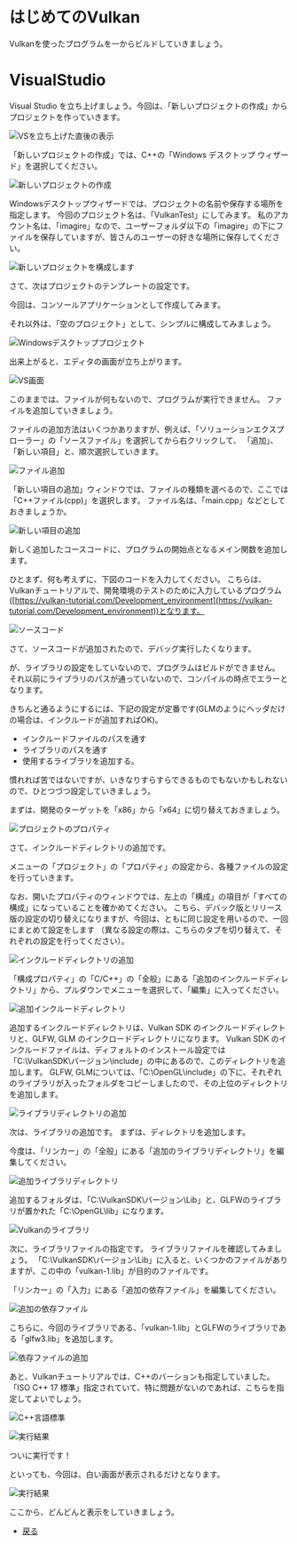 # はじめてのVulkan

Vulkanを使ったプログラムを一からビルドしていきましょう。

# VisualStudio

Visual Studio を立ち上げましょう。今回は、「新しいプロジェクトの作成」からプロジェクトを作っていきます。

![VSを立ち上げた直後の表示](3/vs1.png "VSを立ち上げた直後の表示")

「新しいプロジェクトの作成」では、C++の「Windows デスクトップ ウィザード」を選択してください。

![新しいプロジェクトの作成](3/vs2.png "新しいプロジェクトの作成")

Windowsデスクトップウィザードでは、プロジェクトの名前や保存する場所を指定します。
今回のプロジェクト名は、「VulkanTest」にしてみます。
私のアカウント名は、「imagire」なので、ユーザーフォルダ以下の「imagire」の下にファイルを保存していますが、皆さんのユーザーの好きな場所に保存してください。

![新しいプロジェクトを構成します](3/vs3.png "新しいプロジェクトを構成します")

さて、次はプロジェクトのテンプレートの設定です。

今回は、コンソールアプリケーションとして作成してみます。

それ以外は、「空のプロジェクト」として、シンプルに構成してみましょう。

![Windowsデスクトッププロジェクト](3/vs4.png "Windowsデスクトッププロジェクト")

出来上がると、エディタの画面が立ち上がります。

![VS画面](3/vs5.png "VS画面")

このままでは、ファイルが何もないので、プログラムが実行できません。
ファイルを追加していきましょう。

ファイルの追加方法はいくつかありますが、例えば、「ソリューションエクスプローラー」の「ソースファイル」を選択してから右クリックして、
「追加」、「新しい項目」と、順次選択していきます。

![ファイル追加](3/vs6.png "ファイル追加")

「新しい項目の追加」ウィンドウでは、ファイルの種類を選べるので、ここでは「C++ファイル(cpp)」を選択します。
ファイル名は、「main.cpp」などとしておきましょうか。

![新しい項目の追加](3/vs7.png "新しい項目の追加")

新しく追加したコースコードに、プログラムの開始点となるメイン関数を追加します。

ひとまず、何も考えずに、下図のコードを入力してください。
こちらは、Vulkanチュートリアルで、開発環境のテストのために入力しているプログラム([https://vulkan-tutorial.com/Development_environment](https://vulkan-tutorial.com/Development_environment))となります。

![ソースコード](3/vs8.png "ソースコード")

さて、ソースコードが追加されたので、デバッグ実行したくなります。

が、ライブラリの設定をしていないので、プログラムはビルドができません。
それ以前にライブラリのパスが通っていないので、コンパイルの時点でエラーとなります。

きちんと通るようにするには、下記の設定が定番です(GLMのようにヘッダだけの場合は、インクルードが追加すればOK)。

* インクルードファイルのパスを通す
* ライブラリのパスを通す
* 使用するライブラリを追加する。

慣れれば苦ではないですが、いきなりすらすらできるものでもないかもしれないので、ひとつづつ設定していきましょう。

まずは、開発のターゲットを「x86」から「x64」に切り替えておきましょう。

![プロジェクトのプロパティ](3/vs9.png "プロジェクトのプロパティ")

さて、インクルードディレクトリの追加です。

メニューの「プロジェクト」の「プロパティ」の設定から、各種ファイルの設定を行っていきます。

なお、開いたプロパティのウィンドウでは、左上の「構成」の項目が「すべての構成」になっていることを確かめてください。
こちら、デバック版とリリース版の設定の切り替えになりますが、今回は、ともに同じ設定を用いるので、一回にまとめて設定をします
（異なる設定の際は、こちらのタブを切り替えて、それぞれの設定を行ってください）。

![インクルードディレクトリの追加](3/vs10.png "インクルードディレクトリの追加")

「構成プロパティ」の「C/C++」の「全般」にある「追加のインクルードディレクトリ」から、プルダウンでメニューを選択して、「編集」に入ってください。

![追加インクルードディレクトリ](3/vs11.png "追加インクルードディレクトリ")

追加するインクルードディレクトリは、Vulkan SDK のインクルードディレクトリと、GLFW, GLM のインクロードディレクトリになります。
Vulkan SDK のインクルードファイルは、ディフォルトのインストール設定では「C:\VulkanSDK\バージョン\include」の中にあるので、このディレクトリを追加します。
GLFW, GLMについては、「C:\OpenGL\include」の下に、それぞれのライブラリが入ったフォルダをコピーしましたので、その上位のディレクトリを追加します。

![ライブラリディレクトリの追加](3/vs12.png "ライブラリディレクトリの追加")

次は、ライブラリの追加です。
まずは、ディレクトリを追加します。

今度は、「リンカー」の「全般」にある「追加のライブラリディレクトリ」を編集してください。

![追加ライブラリディレクトリ](3/vs13.png "追加ライブラリディレクトリ")

追加するフォルダは、「C:\VulkanSDK\バージョン\Lib」と、GLFWのライブラリが置かれた「C:\OpenGL\lib」になります。

![Vulkanのライブラリ](3/vs14.png "Vulkanのライブラリ")

次に、ライブラリファイルの指定です。
ライブラリファイルを確認してみましょう。
「C:\VulkanSDK\バージョン\Lib」に入ると、いくつかのファイルがありますが、この中の「vulkan-1.lib」が目的のファイルです。

「リンカー」の「入力」にある「追加の依存ファイル」を編集してください。

![追加の依存ファイル](3/vs15.png "追加の依存ファイル")

こちらに、今回のライブラリである、「vulkan-1.lib」とGLFWのライブラリである「glfw3.lib」を追加します。

![依存ファイルの追加](3/vs16.png "依存ファイルの追加")

あと、Vulkanチュートリアルでは、C++のバーションも指定していました。
「ISO C++ 17 標準」指定されていて、特に問題がないのであれば、こちらを指定してよいでしょう。

![C++言語標準](3/vs17.png "C++言語標準")



![実行結果](3/vs18.png "実行結果")

ついに実行です！

といっても、今回は、白い画面が表示されるだけとなります。

![実行結果](3/vs18.png "実行結果")

ここから、どんどんと表示をしていきましょう。

* [戻る](./)
